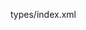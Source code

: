 <typedef narrow>types/index.xml</typedef>

<!-- To save as JSON: <code>packageName => `${packageName}.json` -->